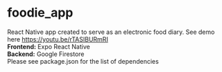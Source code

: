 # foodie_app
React Native app created to serve as an electronic food diary. See demo here https://youtu.be/rTASIBURmRI <br>
<b>Frontend:</b> Expo React Native <br>
<b>Backend:</b> Google Firestore <br>
Please see package.json for the list of dependencies
